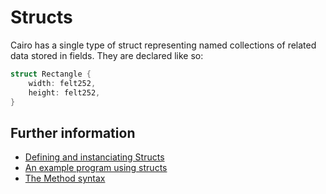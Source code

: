 # Structs

Cairo has a single type of struct representing named collections of related data stored in fields.
They are declared like so:

```rust
struct Rectangle {
    width: felt252,
    height: felt252,
}
```

## Further information

- [Defining and instanciating Structs](https://cairo-book.github.io/ch04-01-defining-and-instantiating-structs.html)
- [An example program using structs](https://cairo-book.github.io/ch04-02-an-example-program-using-structs.html)
- [The Method syntax](https://cairo-book.github.io/ch04-03-method-syntax.html)
